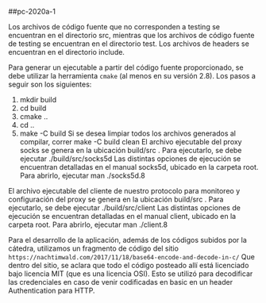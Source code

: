 ##pc-2020a-1

Los archivos de código fuente que no corresponden a testing se encuentran en el directorio src, mientras que los archivos de código fuente de testing se encuentran en el directorio test. Los archivos de headers se encuentran en el directorio include.

Para generar un ejecutable a partir del código fuente proporcionado, se debe utilizar la herramienta `cmake` (al menos en su versión 2.8). Los pasos a seguir son los siguientes:
   1. mkdir build
   2. cd build
   3. cmake ..
   4. cd ..
   5. make -C build
Si se desea limpiar todos los archivos generados al compilar, correr
    make -C build clean
El archivo ejecutable del proxy socks se genera en la ubicación build/src . Para ejecutarlo, se debe ejecutar
    ./build/src/socks5d
Las distintas opciones de ejecución se encuentran detalladas en el manual socks5d, ubicado en la carpeta root. Para abrirlo, ejecutar
    man ./socks5d.8

El archivo ejecutable del cliente de nuestro protocolo para monitoreo y configuración del proxy se genera en la ubicación build/src . Para ejecutarlo, se debe ejecutar
    ./build/src/client
Las distintas opciones de ejecución se encuentran detalladas en el manual client, ubicado en la carpeta root. Para abrirlo, ejecutar
    man ./client.8

Para el desarrollo de la aplicación, además de los códigos subidos por la cátedra, utilizamos un fragmento de código del sitio 
    `https://nachtimwald.com/2017/11/18/base64-encode-and-decode-in-c/`
Que dentro del sitio, se aclara que todo el código posteado allí está licenciado bajo licencia MIT (que es una licencia OSI). Esto se utilizó para decodificar las credenciales en caso de venir codificadas en basic en un header Authentication para HTTP.